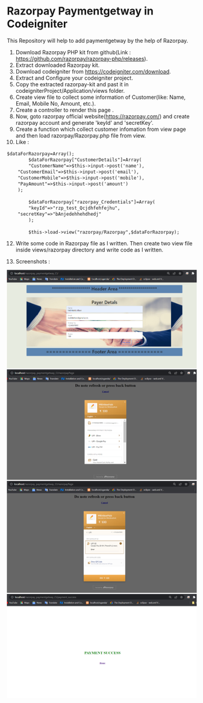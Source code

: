 # Razorpay Paymentgetway in Codeigniter
This Repository will help to add paymentgetway by the help of Razorpay.
1)  Download Razorpay PHP kit from github(Link : https://github.com/razorpay/razorpay-php/releases).
2)  Extract downloaded Razorpay kit.
3)  Download codeigniter from https://codeigniter.com/download.
4)  Extract and Configure your codeigniter project.
5)  Copy the extracted razorpay-kit and past it in codeigniterProject/Application/views folder.
6)  Create view file to collect some information of Customer(like: Name, Email, Mobile No, Amount, etc.). 
7)  Create a controller to render this page .
8)  Now, goto razorpay official website(https://razorpay.com/) and create razorpay account and generate 'keyId' and 'secretKey'.
9)  Create a function which collect customer infomation from view page and then load razorpay/Razorpay.php file from view.
10)  Like : 

	$dataForRazorpay=Array();
            $dataForRazorpay["CustomerDetails"]=Array(
	    	"CustomerName"=>$this->input->post('name'),
		"CustomerEmail"=>$this->input->post('email'),
		"CustomerMobile"=>$this->input->post('mobile'),
		"PayAmount"=>$this->input->post('amount')
		);
            
            $dataForRazorpay["razorpay_Credentials"]=Array(
	    	"keyId"=>"rzp_test_Qcjdhfehfejhu",
		"secretKey"=>"bAnjedehhehdhedj"
            );
            
            $this->load->view("razorpay/Razorpay",$dataForRazorpay);
12)  Write some code in Razorpay file as I written. Then create two view file inside views/razorpay directory and write code as I written.



13)  Screenshots :

![](screenshots/customPaymentPage.png)
![](screenshots/razorpay_page.png)
![](screenshots/razorpay_page2.png)
![](screenshots/paymentSuccess.png)
